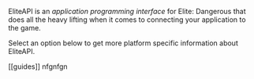 EliteAPI is an *application programming interface* for Elite: Dangerous that does all the heavy lifting when it comes to connecting your application to the game.

Select an option below to get more platform specific information about EliteAPI.

[[guides]]
nfgnfgn